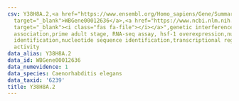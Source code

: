 ```yaml
---
csv: Y38H8A.2,<a href="https://www.ensembl.org/Homo_sapiens/Gene/Summary?db=core;g=WBGene00012636"
  target="_blank">WBGene00012636</a>,<a href="https://www.ncbi.nlm.nih.gov/pubmed/30894454"
  target="_blank"><i class="fas fa-file"></i></a>",genetic interference,functional
  association,prime adult stage, RNA-seq assay, hsf-1 overexpression,nucleotide sequence
  identification,nucleotide sequence identification,transcriptional regulation,up-regulates
  activity
data_alias: Y38H8A.2
data_id: WBGene00012636
data_numevidence: 1
data_species: Caenorhabditis elegans
data_taxid: '6239'
title: Y38H8A.2
---
```

